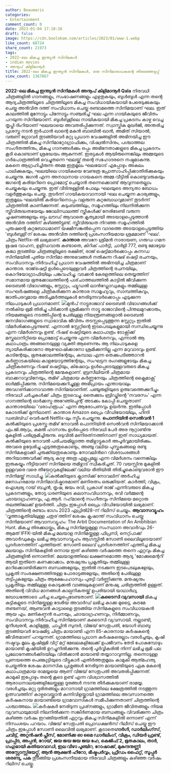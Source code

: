 ```yaml
---
author: Beaumaris
categories:
- Entertainment
comment_count: 0
date: 2023-01-04 17:10:16
draft: false
image: https://cdn.boolokam.com/articles/2023/01/www-1.webp
like_count: 68724
share_count: 21973
tags:
- 2022-ലെ മികച്ച ഇന്ത്യൻ സിനിമകൾ
- indian movies
- അനൂപ് കിളിമാനൂർ
title: 2022-ലെ മികച്ച ഇന്ത്യൻ സിനിമകൾ, ഒരു സിനിമാരാധകന്റെ തിരഞ്ഞെടുപ്പ്
view_count: 1367867
---
```


**2022-ലെ മികച്ച ഇന്ത്യൻ സിനിമകൾ** **അനൂപ് കിളിമാനൂർ** **Qala** നിരവധി ചിത്രങ്ങളിൽ ഗാനങ്ങളും, സംഭാഷണങ്ങളും എഴുതുകയും, ബുൾബുൾ എന്ന തന്റെ ആദ്യചിത്രത്തിലൂടെ ചിത്രത്തിലൂടെ മികച്ച സംവിധായികയായി പേരെടുക്കുകയും ചെയ്ത അൻവിത ദത്ത് സംവിധാനം ചെയ്ത രണ്ടാമത്തെ സിനിമയാണ് ഘല. ഇത് കാലത്തിൽ മുന്നോട്ടും പിന്നോട്ടും സഞ്ചരിച്ച് ഘല എന്ന ഗായികയുടെ ജീവിതം പറയുന്ന സിനിമയാണ്. ബുൾബുളിലെ നായികയായി മികച്ച പ്രകടനം കാഴ്ച വെച്ച തൃപ്തി ദിംറിയാണ് ഘലയായെ അവതരിപ്പിക്കുന്നത്. സ്വാസ്തിക മുഖർജി, അന്തരിച്ച പ്രശസ്ത നടൻ ഇർഫാൻ ഖാന്റെ മകൻ ബാബിൽ ഖാൻ, അമിത് സിയാൽ, വരുണ് ഗ്രോവർ തുടങ്ങിയവർ മറ്റു പ്രധാന വേഷങ്ങളിൽ അഭിനയിച്ച ഈ ചിത്രത്തിൽ മികച്ച സിനിമാറ്റോഗ്രാഫിക്കും, വിഷ്വൽസിനും, പശ്ചാത്തല സംഗീതത്തിനും, മികച്ച ഗാനങ്ങൾക്കും ഒപ്പം അഭിനേതാക്കളുടെ മികച്ച പ്രകടനം കൂടി കൊണ്ടാണ് ശ്രദ്ധേയം ആകുന്നത്. ഇരട്ടകൾ ആയിരുന്നെങ്കിലും അമ്മയുടെ ഗർഭപാത്രത്തിൽ വെച്ചുതന്നെ ഘലയ്ക്ക് തന്റെ സഹോദരനെ നഷ്ടമാകുന്നു. മകനെ ആഗ്രഹിച്ചിരുന്ന അമ്മ ഇതുമൂലം ഘലയോട് എപ്പോഴും അകലം പാലിക്കുകയും, ഘലയിലെ ഗായികയെ വേണ്ടത്ര പ്രോത്സാഹിപ്പിക്കാതിരിക്കുകയും ചെയ്യുന്നു. ജഗൻ എന്ന അനാഥനായ ഗായകനെ അമ്മ വീട്ടിൽ കൊണ്ടുവരുകയും ജഗന്റെ കരിയറിനെ പ്രൊമോട്ട് ചെയ്യാൻ തന്നെക്കൊണ്ട് ആവുന്നതെല്ലാം ചെയ്യുകയും ചെയ്യുന്നു. ഇത് വീടിനുള്ളിൽ പോലും ഘലയുടെ അന്യതാ ബോധം വളർത്തുകയും ചെയ്തു. തുടർന്ന് ഗായികയാവാനായി ഘല ചെയ്യുന്ന കാര്യങ്ങളും, ഇതുമൂലം ഘലയിൽ കരിയറിനൊപ്പം വളരുന്ന കുറ്റബോധവുമാണ് തുടർന്ന് ചിത്രത്തിൽ കാണിക്കുന്നത്. കുടുംബത്തിലും, സമൂഹത്തിലും നിലനിൽക്കുന്ന സ്ത്രീവിരുദ്ധതയേയും ജോലിസ്ഥലത്ത് സ്ത്രീകൾക്ക് നേരിടേണ്ടി വരുന്ന ചൂഷണങ്ങളേയും ഒട്ടും ലൗഡ് ആവാതെ കൃത്യമായി അടയാളപ്പെടുത്താൻ അൻവിത ദത്തിന് കഴിഞ്ഞിട്ടുണ്ട്. സ്ത്രീവിരുദ്ധത നിറഞ്ഞ സമൂഹത്തിൽ പുരുഷന്റെ കുറ്റബോധമാണ് യക്ഷീസങ്കൽപ്പെന്ന വാദത്തെ അടയാളപ്പെടുത്തിയ 'ബുൾബുളി'ന് ശേഷം അൻവിത ദത്തിന്റെ പ്രശംസനീയമായ ശ്രമമാണ് 'ഘല'. ചിത്രം Netflix-ൽ ലഭ്യമാണ്. **കാന്താര** അവനേ ശ്രീമൻ നാരായണ, ഗരുഡ ഗമന ഋഷഭ വാഹന, ഉളിഡവാരു കണ്ടാതെ, കിറിക് പാർട്ടി, ചാർളി 777, ഒണ്ടു മോട്ടേയ കഥേ തുടങ്ങിയ ചിത്രങ്ങളിലൂടെ രക്ഷിത്, രാജ് ഷെട്ടിമാർക്കൊപ്പം കന്നഡ സിനിമയിൽ പുതിയ സിനിമാ അനുഭവങ്ങൾ നൽകുന്ന റിഷഭ് ഷെട്ടി രചനയും, സംവിധാനവും നിർവഹിച്ച് പ്രധാന വേഷത്തിൽ അഭിനയിച്ച ചിത്രമാണ് കാന്താര. രാജ്‌ഷെട്ടി ഉൾപ്പെടെയുള്ളവർ ചിത്രത്തിന്റെ രചനയിലും, കൊറിയോഗ്രാഫിയിലും പങ്കുവഹിച്ചു. വടക്കൻ കേരളത്തിലെ തെയ്യത്തിന് സമാനമായ ഭൂതക്കോലത്തിന്റെ പശ്‌ചാത്തലത്തിൽ കാട്ടിൽ ജീവിക്കുന്ന ട്രൈബൽ വിഭാഗങ്ങളും, സ്റ്റേറ്റും, ഫ്യൂഡൽ ലാൻഡ്ലോഡുകളും തമ്മിലുള്ള സംഘർഷങ്ങളെ ചിത്രീകരിക്കുന്ന കാന്താര സാമൂഹ്യവും, സാമ്പത്തികവും, ജാതിപരവുമായ അടിച്ചമർത്തലുകൾ നേരിടുന്നവർക്കൊപ്പം എടുക്കുന്ന നിലപാടുകൾ പ്രധാനമാണ്. ![](https://cdn.boolokam.com/articles/2023/01/www-1.webp)മുൻപ് നാട്ടുരാജാവ് ട്രൈബൽ വിഭാഗങ്ങൾക്ക് നൽകിയ ഭൂമി തിരിച്ചു പിടിക്കാൻ ശ്രമിക്കുന്ന നാട്ടു രാജാവിന്റെ പിന്തലമുറക്കാരും, നിയമങ്ങളുടെ നടത്തിപ്പിന്റെ പേരിലുള്ള നിയന്ത്രണങ്ങളാൽ ട്രൈബൽ ജനവിഭാഗങ്ങളുടെ സ്വാഭാവിക ജീവിതം തടസ്സപ്പെടുത്തുന്ന സ്റ്റേറ്റും ഇതിൽ വിമർശിക്കപ്പെടുന്നുണ്ട്. എന്നാൽ സ്റ്റേറ്റിന്റെ ഇടപെടലുകളുമായി സന്ധിചെയ്യുന്നു എന്ന വിമർശനവും ഉണ്ട്. റിഷഭ് ഷെട്ടിയുടെ കഥാപാത്രം ടോക്സിക്ക് മസ്കുലാനിറ്റിയെ പ്രൊമോട്ട് ചെയ്യുന്നു എന്ന വിമർശനവും, എന്നാൽ ആ കഥാപാത്രം അങ്ങനെയുള്ള വ്യക്തി ആണെന്നും ആ നിലപാടുകളെ ന്യായീകരിക്കാനോ ആഘോഷിക്കാനോ ശ്രമിക്കുന്നില്ല എന്ന മറുവാദവും ഉണ്ട്. കാടിന്റേയും, ഭൂതക്കോലത്തിന്റേയും, കമ്പാല എന്ന തെക്കുപടിഞ്ഞാറൻ കർണ്ണാടകയിലെ കാളയോട്ടത്തിന്റേയും, സംഘട്ടന രംഗങ്ങളുടേയും മികച്ച ചിത്രീകരണവും റിഷഭ് ഷെട്ടിയും, കിഷോറും ഉൾപ്പെടെയുള്ളവരുടെ മികച്ച പ്രകടനവും ചിത്രത്തിന്റെ മേന്മകളാണ്. ബ്രസീലിയൻ ചിത്രമായ ബാക്കറാവുവിനേയും, തമിഴ് ചിത്രമായ കർണ്ണനേയും ചിത്രത്തിന്റെ ക്ലൈമാക്സ് ഓർമ്മിപ്പിക്കുന്നു. സിനിമയെക്കുറിച്ചുള്ള അഭിപ്രായം എന്തായാലും അവഗണിക്കാനാവാത്ത സിനിമയാണിത്. പഞ്ചുരുളിയുടെ ഉത്ഭവത്തെക്കുറിച്ചും നിരവധി ചർച്ചകൾക്ക് ചിത്രം ഇടവെച്ചു. തൈക്കുടം ബ്രിഡ്ജിന്റെ 'നവരസം' എന്ന ഗാനത്തിന്റെ ഓർക്കസ്ട്ര അറേഞ്ച്മെന്റ് അടക്കം കോപ്പി ചെയ്തതാണ് കാന്താരയിലെ 'വരാഹരൂപം' എന്ന ആരോപണവും ഉയർന്നു. ഇതിപ്പോൾ കോടതിക്ക് മുന്നിലാണ്. കാന്താര Amazon പ്രൈം വീഡിയോയിലും, ഹിന്ദി ഡബ്ബ്ഡ് വെർഷൻ Netflix-ലും സ്ട്രീം ചെയ്യുന്നു. **പൊന്നിയിൻ സെൽവൻ 1** കൽക്കിയുടെ പ്രശസ്ത തമിഴ് നോവൽ പൊന്നിയിൻ സെൽവൻ സിനിമയാക്കാൻ എം.ജി.ആറും, കമൽ ഹാസനും ഉൾപ്പെടെ നിരവധി പേർ അര നൂറ്റാണ്ടിനു മുകളിൽ പരിശ്രമിച്ചിരുന്നു. ഒടുവിൽ മണിരത്‌നത്തിനാണ് ഇത് സാധ്യമായത്. കൽക്കിയുടെ നോവൽ പരിചയമില്ലാത്ത തമിഴ്നാട്ടുകാർ അപൂർവ്വമായിരിക്കും. അവരെ ഉദ്ദേശിച്ചു എടുത്തതുകൊണ്ടും, അഞ്ചു വലിയ പുസ്തകങ്ങളെ രണ്ടു സിനിമകളാക്കി ചുരുക്കിയതുകൊണ്ടും നോവലിൻറെ വിശദാംശങ്ങൾ അറിയാത്തവർക്ക് ആദ്യ കാഴ്ച അത്ര എളുപ്പമല്ല എന്ന വിമർശനം വന്നെങ്കിലും ഇരുകയ്യും നീട്ടിയാണ് സിനിമയെ തമിഴ്നാട് സ്വീകരിച്ചത്. 70 വയസ്സിനു മുകളിൽ ഉള്ളവരെ വരെ തീയേറ്ററുകളിലേക്ക് വലിയ രീതിയിൽ തിരിച്ചുകൊണ്ടുവരാൻ ഈ സിനിമയ്ക്ക് സാധിച്ചു. ![](https://cdn.boolokam.com/articles/2023/01/www-2.jpg)കൽക്കിയുടെ ക്ലാസിക്ക് നോവലിന് അർഹിച്ച മനോഹരമായ സിനിമാവിഷ്കാരമാണ് മണിരത്നം ഒരുക്കിയത്. കാർത്തി, വിക്രം, ഐശ്വര്യ റായ് ബച്ചൻ, തൃഷ, ജയം രവി, പ്രകാശ് രാജ് എന്നിവരുടെ മികച്ച പ്രകടനങ്ങളും, തോട്ട ധരണിയുടെ കലാസംവിധാനവും, രവി വർമ്മന്റെ ഛായാഗ്രഹണവും, എ.ആർ. റഹ്‌മാന്റെ സംഗീതവും സിനിമയെ മറ്റൊരു തലത്തിലേക്ക് ഉയർത്തി. ചിത്രം ഇപ്പോൾ പ്രൈം വീഡിയോയിൽ ലഭ്യമാണ്. ചിത്രത്തിന്റെ രണ്ടാം ഭാഗം 2023 ഏപ്രിൽ28-ന് റിലീസ് ചെയ്യും. **ആവാസവ്യൂഹം** 'വൃത്താകൃതിയിലുള്ള ചതുര'ത്തിന് ശേഷം കൃഷാന്ത് സംവിധാനം ചെയ്ത സിനിമയാണ് ആവാസവ്യൂഹം: The Arbit Documentation of An Ambhibian Hunt. മികച്ച തിരക്കഥയ്ക്കും, മികച്ച സിനിമയ്ക്കുമുള്ള സംസ്ഥാന അവാർഡും 26-ആമത് IFFK-യിൽ മികച്ച മലയാള സിനിമയ്ക്കുള്ള ഫിപ്രസി, നെറ്റ്പാക്ക് അവാർഡുകളും ലഭിച്ച ആവാസവ്യൂഹം ആഗസ്റ്റിൽ സോണി ലൈവിലൂടെയാണ് പ്രദർശനത്തിന് എത്തിയത്. സോണി ലൈവ് പ്രദർശനത്തിന് എത്തിച്ച മികച്ച മലയാളം സിനിമകളിൽ ഒന്നായ ഇത് കഴിഞ്ഞ വർഷത്തെ തന്നെ ഏറ്റവും മികച്ച ചിത്രങ്ങളിൽ ഒന്നാണിത്. മലയാളത്തിലെ ലക്ഷണമൊത്ത ആദ്യ 'മോക്കുമെന്ററി' ആയി ഇതിനെ കണക്കാക്കാം. മനുഷ്യനും പ്രകൃതിയും തമ്മിലുള്ള മാറിക്കൊണ്ടിരിക്കുന്ന ബന്ധങ്ങളേയും, ഇതിൽ നടക്കുന്ന ഇടപെടലുകളേയും, പ്രകൃതി സംരക്ഷണത്തിനുള്ള പോരാട്ടങ്ങളേയും, അതിന്റെ പേരിലുള്ള തട്ടിപ്പുകളേയും ചിത്രം ആക്ഷേപഹാസ്യം പുരട്ടി വർണ്ണിക്കുന്നു. മനുഷ്യനും പ്രകൃതിയും തമ്മിലുള്ള കൊടുക്കൽ വാങ്ങലുകളാണ് മനുഷ്യ ചരിത്രത്തിൽ ഉള്ളത്. അതിന്റെ വിവിധ മാനങ്ങൾ കാല്പനികതയ്ക്ക് ഉപരിയായി യാഥാർഥ്യ ബോധത്തോടെ ചർച്ച ചെയ്യപ്പെടേണ്ടതാണ്. **![](https://cdn.boolokam.com/articles/2023/01/www-3-1024x576.jpg)കടൈസി വ്യവസായി** മികച്ച കുട്ടികളുടെ സിനിമയ്ക്കുള്ള ദേശീയ അവാർഡ് ലഭിച്ച കാക്ക മുട്ടൈ, കുട്രമേ തണ്ടണയ്, ആണ്ടവൻ കാട്ടാളൈ തുടങ്ങിയ സിനിമകളുടെ സംവിധായകൻ ആയ എം. മണികണ്ഠൻ രചനയും, ഛായാഗ്രഹണവും, നിർമ്മാണവും, സംവിധാനവും നിർവഹിച്ച സിനിമയാണ് കടൈസി വ്യവസായി. നല്ലാണ്ടി, മുനീശ്വരൻ, കാളിമുത്തു, ചാപ്ലിൻ സുന്ദർ, വിജയ് സേതുപതി, യോഗി ബാബു തുടങ്ങിയവർ വേഷമിട്ട ചിത്രം മായാണ്ടി എന്ന 85-കാരനായ കർഷകന്റെ ജീവിതമാണ് പറയുന്നത്. ഗ്രാമത്തിലെ പ്രധാന കർഷകരെല്ലാം വരൾച്ചയും, കൃഷി നഷ്ടവും മൂലം കൃഷിഭൂമി വിറ്റ് മറ്റ് മേഖലകളിലേക്ക് ഉപജീവനം തേടി പോകുമ്പോഴും മായാണ്ടി കൃഷിയിൽ ഉറച്ചുനിൽക്കുന്നു. തന്റെ പൂർവ്വികരിൽ നിന്ന് ലഭിച്ച ഭൂമി പല പ്രലോഭനങ്ങൾക്കിടയിലും വിൽക്കാൻ മായാണ്ടി തയ്യാറാവുന്നില്ല. തന്നൊടുള്ള പ്രണയത്തെ പെണ്കുട്ടിയുടെ വീട്ടുകാർ എതിർത്തതുമൂലം കാമുകി ആത്‍മഹത്യ ചെയ്തതിനു ശേഷം മാനസിക പ്രശ്നങ്ങൾ നേരിടുന്ന മായാണ്ടിയുടെ ഏക മകന്റെ കഥാപാത്രമായ രാമയ്യയെ ആണ് വിജയ് സേതുപതി അവതരിപ്പിക്കുന്നത്. കാമുകി ഇപ്പോഴും തന്റെ കൂടെ ഉണ്ട് എന്ന വിശ്വാസത്തിൽ ആരാധനാലയങ്ങളിലേയ്ക്കുള്ള ദൂരങ്ങൾ നടന്നു തീർക്കുകയാണ് രാമയ്യ. വരൾച്ചയും മറ്റു ദുരിതങ്ങളും മാറാനായി ഗ്രാമത്തിലെ ക്ഷേത്രത്തിൽ നടത്തുന്ന ഉത്സവത്തിന് കാഴ്ചവെയ്ക്കാൻ കന്നിവിളയ്ക്കായി ഗ്രാമത്തിലെ അവസാനത്തെ കർഷകനായ മായാണ്ടിയെ ഗ്രാമവാസികൾ സമീപിക്കുന്നതാണ് ചിത്രത്തിന്റെ പശ്ചാത്തലം. ![](https://cdn.boolokam.com/articles/2023/01/ddq-1024x661.jpg)കർഷകർ നേരിടുന്ന പ്രശ്‌നങ്ങളും, ഗ്രാമീണ ജീവിതങ്ങളും നിയമ വ്യവസ്ഥയുമായി നിലനിൽക്കുന്ന സങ്കീർണമായ ബന്ധങ്ങളും വിവരിക്കുന്ന ചിത്രം കഴിഞ്ഞ വർഷം ഇറങ്ങിയതിൽ ഏറ്റവും മികച്ച സിനിമകളിൽ ഒന്നാണ് എന്ന് നിസംശയം പറയാം. വിജയ് സേതുപതി പ്രൊഡക്ഷൻസ് റിലീസ് ചെയ്ത ഈ ചിത്രം ഇപ്പോൾ സോണി ലൈവിൽ ലഭ്യമാണ്. കൂടാതെ**ഗാർഗി, ഡാർലിംഗ്‌സ്, ചവിട്ട്, അറ്റൻഷൻ പ്ലീസ്, മോണിക്ക ഓ മൈ ഡാർലിംഗ്, വിക്രം, ഡിയർ ഫ്രണ്ട്, പ്രാപ്പിട, അപ്പൻ, റോയ്, ജയ ജയ ജയ ജയ ഹേ, കെജിഫ്‌ 2, ഭൂതകാലം, താർ, ഗംഗുഭായി കതിയാവാഡി, ഇല വീഴാ പൂഞ്ചിറ, റോഷാക്ക്, മുകുന്ദനുണ്ണി അസ്സോസ്സിയേറ്റ്സ്, ആൻ ആക്ഷൻ ഹീറോ, ഭീഷ്മപർവ്വം, ഫ്രീഡം ഫൈറ്റ്, സൂപ്പർ ശരണ്യ, പക** തുടങ്ങിയ പ്രശംസനീയമായ നിരവധി ചിത്രങ്ങളും കഴിഞ്ഞ വർഷം റിലീസ് ചെയ്തു.